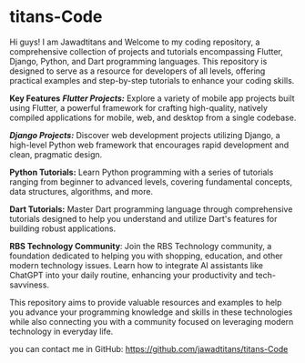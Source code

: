 # titans-Code
Hi guys! I am Jawadtitans and  Welcome to my coding repository, a comprehensive collection of projects and tutorials encompassing Flutter, Django, Python, and Dart programming languages. This repository is designed to serve as a resource for developers of all levels, offering practical examples and step-by-step tutorials to enhance your coding skills.

**Key Features**
**_Flutter Projects:_** Explore a variety of mobile app projects built using Flutter, a powerful framework for crafting high-quality, natively compiled applications for mobile, web, and desktop from a single codebase.

**_Django Projects:_** Discover web development projects utilizing Django, a high-level Python web framework that encourages rapid development and clean, pragmatic design.

**Python Tutorials:** Learn Python programming with a series of tutorials ranging from beginner to advanced levels, covering fundamental concepts, data structures, algorithms, and more.

**Dart Tutorials:** Master Dart programming language through comprehensive tutorials designed to help you understand and utilize Dart's features for building robust applications.

**RBS Technology Community**: Join the RBS Technology community, a foundation dedicated to helping you with shopping, education, and other modern technology issues. Learn how to integrate AI assistants like ChatGPT into your daily routine, enhancing your productivity and tech-savviness.

This repository aims to provide valuable resources and examples to help you advance your programming knowledge and skills in these technologies while also connecting you with a community focused on leveraging modern technology in everyday life.

you can contact me in GitHub:
https://github.com/jawadtitans/titans-Code


